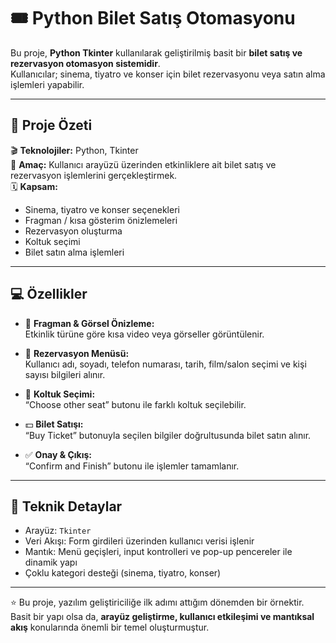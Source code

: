 # 🎟️ Python Bilet Satış Otomasyonu

Bu proje, **Python Tkinter** kullanılarak geliştirilmiş basit bir **bilet satış ve rezervasyon otomasyon sistemidir**.  
Kullanıcılar; sinema, tiyatro ve konser için bilet rezervasyonu veya satın alma işlemleri yapabilir.

---

## 🧩 Proje Özeti

🎬 **Teknolojiler:** Python, Tkinter  
🎯 **Amaç:** Kullanıcı arayüzü üzerinden etkinliklere ait bilet satış ve rezervasyon işlemlerini gerçekleştirmek.  
🗓️ **Kapsam:**  
- Sinema, tiyatro ve konser seçenekleri  
- Fragman / kısa gösterim önizlemeleri  
- Rezervasyon oluşturma  
- Koltuk seçimi  
- Bilet satın alma işlemleri

---

## 💻 Özellikler

- 🎥 **Fragman & Görsel Önizleme:**  
  Etkinlik türüne göre kısa video veya görseller görüntülenir.

- 🎫 **Rezervasyon Menüsü:**  
  Kullanıcı adı, soyadı, telefon numarası, tarih, film/salon seçimi ve kişi sayısı bilgileri alınır.

- 💺 **Koltuk Seçimi:**  
  “Choose other seat” butonu ile farklı koltuk seçilebilir.

- 💵 **Bilet Satışı:**  
  “Buy Ticket” butonuyla seçilen bilgiler doğrultusunda bilet satın alınır.

- ✅ **Onay & Çıkış:**  
  “Confirm and Finish” butonu ile işlemler tamamlanır.

---

## 🧠 Teknik Detaylar

- Arayüz: `Tkinter`  
- Veri Akışı: Form girdileri üzerinden kullanıcı verisi işlenir  
- Mantık: Menü geçişleri, input kontrolleri ve pop-up pencereler ile dinamik yapı  
- Çoklu kategori desteği (sinema, tiyatro, konser)


---

⭐ Bu proje, yazılım geliştiriciliğe ilk adımı attığım dönemden bir örnektir.  
Basit bir yapı olsa da, **arayüz geliştirme, kullanıcı etkileşimi ve mantıksal akış** konularında önemli bir temel oluşturmuştur.
